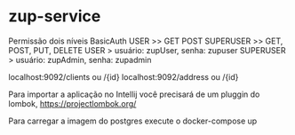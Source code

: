 # zup-service

Permissão dois níveis BasicAuth
USER >> GET POST
SUPERUSER >> GET, POST, PUT, DELETE
USER > usuário: zupUser, senha: zupuser
SUPERUSER > usuário: zupAdmin, senha: zupadmin

localhost:9092/clients ou /{id}
localhost:9092/address ou /{id}

Para importar a  aplicação no Intellij você precisará de um pluggin do lombok, https://projectlombok.org/

Para carregar a imagem do postgres execute o docker-compose up






